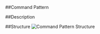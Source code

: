 ##Command Pattern

##Description
  
##Structure
![Command Pattern Structure](https://cdn.rawgit.com/xala3pa/implementingDesignPatterns/master/java/commandPattern/command.gif) 
